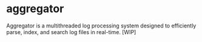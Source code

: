 # aggregator
 Aggregator is a multithreaded log processing system designed to efficiently parse, index, and search log files in real-time. [WIP]
